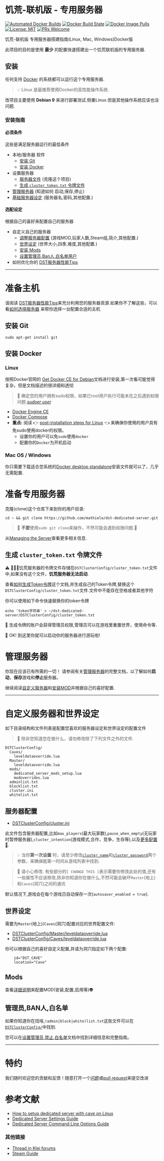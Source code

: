 # 饥荒-联机版 - 专用服务器

[![Automated Docker Builds](https://img.shields.io/docker/automated/mathielo/dst-dedicated-server.svg)](https://cloud.docker.com/repository/docker/mathielo/dst-dedicated-server)
[![Docker Build State](https://img.shields.io/docker/build/mathielo/dst-dedicated-server.svg)](https://cloud.docker.com/repository/docker/mathielo/dst-dedicated-server)
[![Docker Image Pulls](https://img.shields.io/docker/pulls/mathielo/dst-dedicated-server.svg)](https://cloud.docker.com/repository/docker/mathielo/dst-dedicated-server)
[![License: MIT]( https://img.shields.io/github/license/mathielo/dst-dedicated-server.svg)](https://github.com/mathielo/dst-dedicated-server/blob/master/LICENSE.md)
[![PRs Welcome](https://img.shields.io/badge/PRs-welcome-brightgreen.svg?style=flat-round)](http://makeapullrequest.com)

饥荒-联机版 专用服务器搭建指南(Linux, Mac, Windows)Docker版

此项目的目的是使用 **最少** 的配置快速搭建出一个饥荒联机版的专用服务器.


## 安装

任何支持 [Docker](https://docs.docker.com/engine/installation/#supported-platforms) 的系统都可以运行这个专用服务器.

>:bulb: Linux 是最推荐使用Docker的高性能操作系统.

改项目主要使用 **Debian 9** 来进行部署测试.侧重Linux.但是其他操作系统应该也没问题.

### 安装指南

#### 必须条件
这些是满足服务器运行的最低条件

* 本地/服务器 软件
  * [安装 Git](#prepare-the-host)
  * [安装 Docker](#install-docker)
* 设置服务器
  * [服务器文件](#prepare-the-dedicated-server) (克隆这个项目)
  * [生成 `cluster_token.txt` 令牌文件](#generate-cluster_tokentxt)
* [管理服务器](docs/ManagingTheServer.md) (知道如何 启动,保存,停止)
* [基础服务器设定](#the-server) (服务器名,密码,其他配置.)

#### 选配设定

根据自己的喜好来配置自己的服务器

* 自定义自己的服务器
  * [调整服务器配置](#the-server) (游戏MOD,玩家人数,Steam组,简介,其他配置.)
  * [世界设定](#the-world) (世界大小,四季,难度,其他配置.)
  * [安装 Mods](DSTClusterConfig/mods)
  * [设置管理员,Ban人,白名单用户](docs/AdminBanWhitelist.md)
* 如何优化你的 [DST服务器性能Tips](docs/ServerPerformance.md)

---

# 准备主机

请阅读 [DST服务器性能Tips](./docs/ServerPerformance.md)来充分利用您的服务器资源.如果你不了解这些，可以看[如何选择服务器](./ServerPerformance.md#picking-a-host) 来帮你选择一台配置合适的主机
<!-- Read about [server performance](./docs/ServerPerformance.md) for useful tips to make the best use of your resources! That might also help you to [pick a host](./ServerPerformance.md#picking-a-host) machine if you're unsure about it. -->

## 安装 Git

    sudo apt-get install git

## 安装 Docker

### Linux
按照Docker官网的 [Get Docker CE for Debian](https://docs.docker.com/install/linux/docker-ce/debian)文档进行安装,第一次看可能觉得复杂，但是文档描述的很详细和透彻
>:cop: 确定您的用户拥有sudo权限，如果已root用户执行可能未在之后遇到权限问题.[_sudoer user_](https://www.digitalocean.com/community/tutorials/how-to-create-a-sudo-user-on-ubuntu-quickstart)

* [Docker Engine CE](https://docs.docker.com/engine/installation/linux/docker-ce/debian/#set-up-the-repository)
* [Docker Compose](https://docs.docker.com/compose/install/#install-compose)
* **重点:** 阅读 :point_right: [post-installation steps for Linux](https://docs.docker.com/engine/installation/linux/linux-postinstall/) :point_left: 来确保你使用的用户具有免sudo使用docker的权限。
  * 设置你的用户可以免`sudo`使用`docker`
  * 配置你的`Docker`为开机启动

### Mac OS / Windows

你只需要下载适合您系统的[Docker desktop standalone](https://docs.docker.com/engine/installation/#desktop)安装文件就可以了，几乎无需配置.

# 准备专用服务器

克隆(clone)这个仓库下来到你的用户目录:

    cd ~ && git clone https://github.com/mathielo/dst-dedicated-server.git

> :cop: **不要**使用`sudo git clone`来操作，不然可能会遇到权限问题.:angel:

从[Managing the Server](./docs/ManagingTheServer.md)查看更多相关信息.

## 生成 `cluster_token.txt` 令牌文件

:warning: 饥荒服务器的令牌文件存储在`DSTClusterConfig/cluster_token.txt`文件中,如果没有这个文件，**饥荒服务器无法启动**.

查看[如何生成Token令牌](./docs/ClusterToken.md)这个文档,并生成自己的Token令牌,替换这个`DSTClusterConfig/cluster_token.txt`文件.文件中不能存在空格或者其他字符

你可以使用如下命令快速替换你的token令牌

    echo 'token字符串' > ~/dst-dedicated-server/DSTClusterConfig/cluster_token.txt

:closed_lock_with_key: 生成令牌的账户会获得管理员权限,管理员可以在游戏里重置世界，使用命令等.

:rainbow: OK! 到这里你就可以启动你的服务器进行游玩啦!


# 管理服务器

你现在应该已有所需的一切！ 请参阅有关[管理服务器](./docs/ManagingTheServer.md)的完整文档，以了解如何**启动**，**保存**游戏和**停止**服务器。

继续阅读[自定义服务器](#customizing-the-server--world)和[安装MOD](#managing-mods)并根据自己的喜好配置.

---

# 自定义服务器和世界设定

如下目录结构和文件列表是配置您喜欢的服务器设定和世界设定的配置文件

> :rotating_light: 除非您知道您在做什么，请勿修改除了下列文件之外的文件.

```
DSTClusterConfig/
  Caves/
    leveldataoverride.lua
  Master/
    leveldataoverride.lua
  mods/
    dedicated_server_mods_setup.lua
    modoverrides.lua
  adminlist.txt
  blocklist.txt
  cluster.ini
  whitelist.txt
```

## 服务器配置

* [DSTClusterConfig/cluster.ini](./DSTClusterConfig/cluster.ini)

此文件包含服务器配置,比如`max_players`(最大玩家数),`pause_when_empty`(无玩家时暂停服务器),`cluster_intention`(游戏模式,合作，竞争，生存等),以及[更多配置 :link:](https://forums.kleientertainment.com/topic/64552-dedicated-server-settings-guide/).


> :bulb: 当你**第一次设置** 时，请至少修改[`cluster_name`](./DSTClusterConfig/cluster.ini#L27)和[`cluster_password`](./DSTClusterConfig/cluster.ini#L29)两个参数，来确保能第一时间从游戏列表中找到.


> :cop: 请小心修改. 有些部分的`[ CHANGE THIS ]`表示需要你修改此处的值,还有一些属性不应该修改,除非你知道你在做什么,不然可能会破坏`Master`(地上)和`Caves`(洞穴)之间的通讯

默认情况下,游戏会在每个游戏日自动保存一次(`autosaver_enabled = true`).

## 世界设定

需要为`Master`(地上)/`Caves`(洞穴)配置对应的世界配置文件:

* [DSTClusterConfig/Master/leveldataoverride.lua](./DSTClusterConfig/Master/leveldataoverride.lua)
* [DSTClusterConfig/Caves/leveldataoverride.lua](./DSTClusterConfig/Caves/leveldataoverride.lua)

你可以根据自己的喜好自定义配置,并请为洞穴指定如下两个配置:

```
    id="DST_CAVE"
    location="Cave"
```

## Mods

查看[详细说明](./DSTClusterConfig/mods)来配置MOD(安装,配置,启用等):alien:

## 管理员,BAN人,白名单

如果你知道你在找啥,`(admin|block|white)list.txt`这些文件可以在[`DSTClusterConfig/`](./DSTClusterConfig)中找到.

您可以在[设置管理员,禁止,白名单](./docs/AdminBanWhitelist.md)文档中找到详细信息和完整指南。

---

# 特约

我们随时欢迎您的贡献和反馈！随意打开一个[问题](/../../issues)或[pull request](/../../pulls)来提交改进

# 参考文献

* [How to setup dedicated server with cave on Linux](http://steamcommunity.com/sharedfiles/filedetails/?id=590565473)
* [Dedicated Server Settings Guide](https://forums.kleientertainment.com/topic/64552-dedicated-server-settings-guide/)
* [Dedicated Server Command Line Options Guide](https://forums.kleientertainment.com/topic/64743-dedicated-server-command-line-options-guide/)

### 其他链接

* [Thread in Klei forums](https://forums.kleientertainment.com/topic/84574-dedicated-server-setup-guide-on-any-platform-windowsmaclinux-with-docker/)
* [Steam Guide](http://steamcommunity.com/sharedfiles/filedetails/?id=1206742951)
